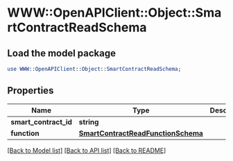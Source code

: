 # WWW::OpenAPIClient::Object::SmartContractReadSchema

## Load the model package
```perl
use WWW::OpenAPIClient::Object::SmartContractReadSchema;
```

## Properties
Name | Type | Description | Notes
------------ | ------------- | ------------- | -------------
**smart_contract_id** | **string** |  | [optional] 
**function** | [**SmartContractReadFunctionSchema**](SmartContractReadFunctionSchema.md) |  | [optional] 

[[Back to Model list]](../README.md#documentation-for-models) [[Back to API list]](../README.md#documentation-for-api-endpoints) [[Back to README]](../README.md)


